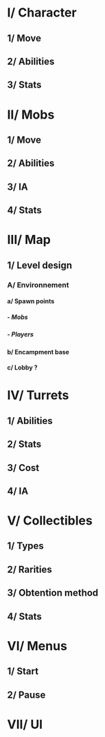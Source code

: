 # I/ Character
## 1/ Move
## 2/ Abilities
## 3/ Stats
			
# II/ Mobs
## 1/ Move
## 2/ Abilities
## 3/ IA
## 4/ Stats

# III/ Map
## 1/ Level design
### A/ Environnement
#### a/ Spawn points
##### - Mobs
##### - Players
#### b/ Encampment base
#### c/ Lobby ?
							
# IV/ Turrets
## 1/ Abilities
## 2/ Stats
## 3/ Cost
## 4/ IA
			
# V/ Collectibles
## 1/ Types
## 2/ Rarities
## 3/ Obtention method
## 4/ Stats
				
# VI/ Menus
## 1/ Start
## 2/ Pause

# VII/ UI
